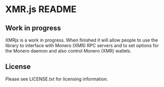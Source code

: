 # XMR.js README

## Work in progress

XMRjs is a work in progress. When finished it will allow people to use the
library to interface with Monero (XMR) RPC servers and to set options for the
Monero daemon and also control Monero (XMR) wallets.

## License

Please see LICENSE.txt for licensing information.